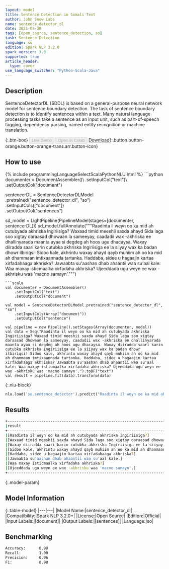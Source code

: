 ```yaml
---
layout: model
title: Sentence Detection in Somali Text
author: John Snow Labs
name: sentence_detector_dl
date: 2021-08-30
tags: [open_source, sentence_detection, so]
task: Sentence Detection
language: so
edition: Spark NLP 3.2.0
spark_version: 3.0
supported: true
article_header:
  type: cover
use_language_switcher: "Python-Scala-Java"
---
```


## Description

SentenceDetectorDL (SDDL) is based on a general-purpose neural network model for sentence boundary detection. The task of sentence boundary detection is to identify sentences within a text. Many natural language processing tasks take a sentence as an input unit, such as part-of-speech tagging, dependency parsing, named entity recognition or machine translation.

{:.btn-box}
<button class="button button-orange" disabled>Live Demo</button>
<button class="button button-orange" disabled>Open in Colab</button>
[Download](https://s3.amazonaws.com/auxdata.johnsnowlabs.com/public/models/sentence_detector_dl_so_3.2.0_3.0_1630321968392.zip){:.button.button-orange.button-orange-trans.arr.button-icon}

## How to use



<div class="tabs-box" markdown="1">
{% include programmingLanguageSelectScalaPythonNLU.html %}
```python
documenter = DocumentAssembler()\
    .setInputCol("text")\
    .setOutputCol("document")
    
sentencerDL = SentenceDetectorDLModel\
  .pretrained("sentence_detector_dl", "so") \
  .setInputCols(["document"]) \
  .setOutputCol("sentences")

sd_model = LightPipeline(PipelineModel(stages=[documenter, sentencerDL]))
sd_model.fullAnnotate("""Raadinta il weyn oo ka mid ah cutubyada akhriska Ingiriisiga? Waxaad timid meeshii saxda ahayd Sida laga soo xigtay daraasad dhowaan la sameeyay, caadadii wax -akhriska ee dhallinyarada maanta ayaa si degdeg ah hoos ugu dhacaysa. Waxay diiradda saari karin cutubka akhriska Ingiriisiga ee la siiyay wax ka badan dhowr ilbiriqsi! Sidoo kale, akhrintu waxay ahayd qayb muhiim ah oo ka mid ah dhammaan imtixaannada tartanka. Haddaba, sidee u hagaajin kartaa xirfadahaaga akhriska? Jawaabta su'aashan dhab ahaantii waa su'aal kale: Waa maxay isticmaalka xirfadaha akhriska? Ujeeddada ugu weyn ee wax -akhrisku waa 'macno samayn'.""")



```
```scala
val documenter = DocumentAssembler()
    .setInputCol("text")
    .setOutputCol("document")

val model = SentenceDetectorDLModel.pretrained("sentence_detector_dl", "so")
	.setInputCols(Array("document"))
	.setOutputCol("sentence")

val pipeline = new Pipeline().setStages(Array(documenter, model))
val data = Seq("Raadinta il weyn oo ka mid ah cutubyada akhriska Ingiriisiga? Waxaad timid meeshii saxda ahayd Sida laga soo xigtay daraasad dhowaan la sameeyay, caadadii wax -akhriska ee dhallinyarada maanta ayaa si degdeg ah hoos ugu dhacaysa. Waxay diiradda saari karin cutubka akhriska Ingiriisiga ee la siiyay wax ka badan dhowr ilbiriqsi! Sidoo kale, akhrintu waxay ahayd qayb muhiim ah oo ka mid ah dhammaan imtixaannada tartanka. Haddaba, sidee u hagaajin kartaa xirfadahaaga akhriska? Jawaabta su'aashan dhab ahaantii waa su'aal kale: Waa maxay isticmaalka xirfadaha akhriska? Ujeeddada ugu weyn ee wax -akhrisku waa 'macno samayn'.").toDF("text")
val result = pipeline.fit(data).transform(data)
```

{:.nlu-block}
```python
nlu.load('so.sentence_detector').predict("Raadinta il weyn oo ka mid ah cutubyada akhriska Ingiriisiga? Waxaad timid meeshii saxda ahayd Sida laga soo xigtay daraasad dhowaan la sameeyay, caadadii wax -akhriska ee dhallinyarada maanta ayaa si degdeg ah hoos ugu dhacaysa. Waxay diiradda saari karin cutubka akhriska Ingiriisiga ee la siiyay wax ka badan dhowr ilbiriqsi! Sidoo kale, akhrintu waxay ahayd qayb muhiim ah oo ka mid ah dhammaan imtixaannada tartanka. Haddaba, sidee u hagaajin kartaa xirfadahaaga akhriska? Jawaabta su'aashan dhab ahaantii waa su'aal kale: Waa maxay isticmaalka xirfadaha akhriska? Ujeeddada ugu weyn ee wax -akhrisku waa 'macno samayn'.", output_level ='sentence')  
```
</div>

## Results

```bash
+-------------------------------------------------------------------------------------------------------------------------------------------------------------------------+
|result                                                                                                                                                                   |
+-------------------------------------------------------------------------------------------------------------------------------------------------------------------------+
|[Raadinta il weyn oo ka mid ah cutubyada akhriska Ingiriisiga?]                                                                                                          |
|[Waxaad timid meeshii saxda ahayd Sida laga soo xigtay daraasad dhowaan la sameeyay, caadadii wax -akhriska ee dhallinyarada maanta ayaa si degdeg ah hoos ugu dhacaysa.]|
|[Waxay diiradda saari karin cutubka akhriska Ingiriisiga ee la siiyay wax ka badan dhowr ilbiriqsi!]                                                                     |
|[Sidoo kale, akhrintu waxay ahayd qayb muhiim ah oo ka mid ah dhammaan imtixaannada tartanka.]                                                                           |
|[Haddaba, sidee u hagaajin kartaa xirfadahaaga akhriska?]                                                                                                                |
|[Jawaabta su'aashan dhab ahaantii waa su'aal kale:]                                                                                                                      |
|[Waa maxay isticmaalka xirfadaha akhriska?]                                                                                                                              |
|[Ujeeddada ugu weyn ee wax -akhrisku waa 'macno samayn'.]                                                                                                                |
+-------------------------------------------------------------------------------------------------------------------------------------------------------------------------+


```

{:.model-param}
## Model Information

{:.table-model}
|---|---|
|Model Name:|sentence_detector_dl|
|Compatibility:|Spark NLP 3.2.0+|
|License:|Open Source|
|Edition:|Official|
|Input Labels:|[document]|
|Output Labels:|[sentences]|
|Language:|so|

## Benchmarking

```bash
Accuracy:      0.98
Recall:        1.00
Precision:     0.96
F1:            0.98
```
